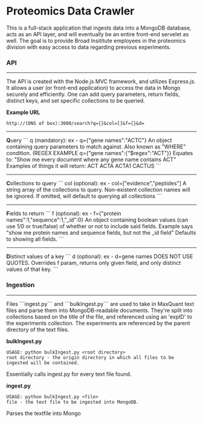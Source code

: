 <h1>Proteomics Data Crawler</h1>

This is a full-stack application that ingests data into a MongoDB database, acts as an API layer, 
and will eventually be an entire front-end servelet as well. The goal is to provide Broad Insititute 
employees in the proteomics division with easy access to data regarding previous experiments.

<h3>API</h3>
<hr>
The API is created with the Node.js MVC framework, and utilizes Express.js. It allows a user (or front-end application) 
to access the data in Mongo securely and efficiently. One can add query parameters, return fields, distinct keys, 
and set specific collections to be queried.

<b>Example URL</b>

```http://(DNS of box):3000/search?q={}&col=[]&f={}&d=```
<hr>
<b>Q</b>uery
```
q  (mandatory): ex - q={"gene names":"ACTC"}
                An object containing query parameters to match against. Also known as "WHERE" condition.
                (REGEX EXAMPLE
                q={"gene names":{"$regex":"ACT"}}
                Equates to: "Show me every document where any gene name contains ACT"
                Examples of things it will return: ACT ACTA ACTA1 CACTUS
```
<hr>
<b>C</b>ollections to query
```
col (optional): ex - col=["evidence","peptides"]
                A string array of the collections to query. Non-existent collection names will be ignored.
                If omitted, will default to querying all collections
```
<hr>
<b>F</b>ields to return
```
f   (optional): ex - f={"protein names":1,"sequence":1,"_id":0}
                An object containing boolean values (can use 1/0 or true/false) of whether or not to
                include said fields. Example says "show me protein names and sequence fields, but not the
                _id field" Defaults to showing all fields.
```
<hr>
<b>D</b>istinct values of a key
```
d   (optional): ex - d=gene names
                DOES NOT USE QUOTES. Overrides f param, returns only given field, and only distinct
                values of that key.
```



<h3>Ingestion</h3>
<hr>
Files ```ingest.py``` and ```bulkIngest.py``` are used to take in MaxQuant text files and parse them
into MongoDB-readable documents. They're split into collections based on the title of the file, and referenced
using an 'expID' to the experiments collection. The experiments are referenced by the parent directory of the
text files.

<b>bulkIngest.py</b>
```
USAGE: python bulkIngest.py <root directory>
root directory - the origin directory in which all files to be ingested will be contained.
```
Essentially calls ingest.py for every text file found.

<b>ingest.py</b>
```
USAGE: python bulkIngest.py <file>
file - the text file to be ingested into MongoDB.
```
Parses the textfile into Mongo

